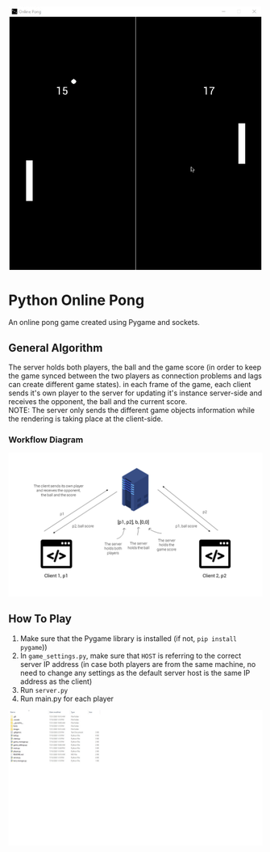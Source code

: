 <div align="center">
    <img src="images/thumbnail.gif" width=500>
</div>

# Python Online Pong

An online pong game created using Pygame and sockets.

## General Algorithm

The server holds both players, the ball and the game score (in order to keep the game synced between the two players as connection problems and lags can create different game states).
in each frame of the game, each client sends it's own player to the server for updating it's instance server-side and receives the opponent, the ball and the current score.  
NOTE: The server only sends the different game objects information while the rendering is taking place at the client-side.

### Workflow Diagram

<div align="center">
    <img src="images/workflow_diagram.png">
</div>

## How To Play

1. Make sure that the Pygame library is installed (if not, `pip install pygame`))
2. In `game_settings.py`, make sure that `HOST` is referring to the correct server IP address (in case both players are from the same machine, no need to change any settings as the default server host is the same IP address as the client)
3. Run `server.py`
4. Run main.py for each player

<div align="center">
    <img src="images/user_manual.gif">
</div>